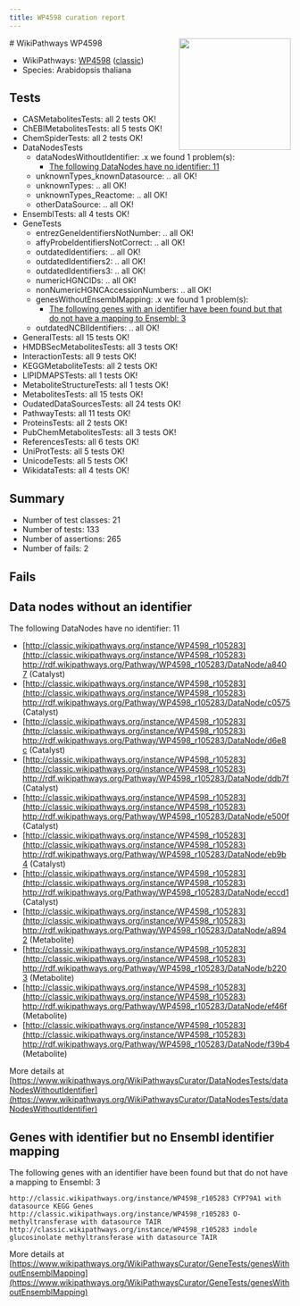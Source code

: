```yaml
---
title: WP4598 curation report
---
```


<img style="float: right; width: 200px" src="https://upload.wikimedia.org/wikipedia/commons/thumb/8/83/Wplogo_with_text_500.png/640px-Wplogo_with_text_500.png" />
# WikiPathways WP4598

* WikiPathways: [WP4598](https://wikipathways.org/pathways/WP4598) ([classic](https://classic.wikipathways.org/instance/WP4598))
* Species: Arabidopsis thaliana
## Tests
* CASMetabolitesTests: all 2 tests OK!
* ChEBIMetabolitesTests: all 5 tests OK!
* ChemSpiderTests: all 2 tests OK!
* DataNodesTests
    * dataNodesWithoutIdentifier: .x we found 1 problem(s):
        * [The following DataNodes have no identifier: 11](#8792c491)
    * unknownTypes_knownDatasource: .. all OK!
    * unknownTypes: .. all OK!
    * unknownTypes_Reactome: .. all OK!
    * otherDataSource: .. all OK!
* EnsemblTests: all 4 tests OK!
* GeneTests
    * entrezGeneIdentifiersNotNumber: .. all OK!
    * affyProbeIdentifiersNotCorrect: .. all OK!
    * outdatedIdentifiers: .. all OK!
    * outdatedIdentifiers2: .. all OK!
    * outdatedIdentifiers3: .. all OK!
    * numericHGNCIDs: .. all OK!
    * nonNumericHGNCAccessionNumbers: .. all OK!
    * genesWithoutEnsemblMapping: .x we found 1 problem(s):
        * [The following genes with an identifier have been found but that do not have a mapping to Ensembl: 3](#40286d85)
    * outdatedNCBIIdentifiers: .. all OK!
* GeneralTests: all 15 tests OK!
* HMDBSecMetabolitesTests: all 3 tests OK!
* InteractionTests: all 9 tests OK!
* KEGGMetaboliteTests: all 2 tests OK!
* LIPIDMAPSTests: all 1 tests OK!
* MetaboliteStructureTests: all 1 tests OK!
* MetabolitesTests: all 15 tests OK!
* OudatedDataSourcesTests: all 24 tests OK!
* PathwayTests: all 11 tests OK!
* ProteinsTests: all 2 tests OK!
* PubChemMetabolitesTests: all 3 tests OK!
* ReferencesTests: all 6 tests OK!
* UniProtTests: all 5 tests OK!
* UnicodeTests: all 5 tests OK!
* WikidataTests: all 4 tests OK!


## Summary

* Number of test classes: 21
* Number of tests: 133
* Number of assertions: 265
* Number of fails: 2

## Fails

<a name="8792c491" />

## Data nodes without an identifier

The following DataNodes have no identifier: 11

* [http://classic.wikipathways.org/instance/WP4598_r105283](http://classic.wikipathways.org/instance/WP4598_r105283) http://rdf.wikipathways.org/Pathway/WP4598_r105283/DataNode/a8407 (Catalyst)
* [http://classic.wikipathways.org/instance/WP4598_r105283](http://classic.wikipathways.org/instance/WP4598_r105283) http://rdf.wikipathways.org/Pathway/WP4598_r105283/DataNode/c0575 (Catalyst)
* [http://classic.wikipathways.org/instance/WP4598_r105283](http://classic.wikipathways.org/instance/WP4598_r105283) http://rdf.wikipathways.org/Pathway/WP4598_r105283/DataNode/d6e8c (Catalyst)
* [http://classic.wikipathways.org/instance/WP4598_r105283](http://classic.wikipathways.org/instance/WP4598_r105283) http://rdf.wikipathways.org/Pathway/WP4598_r105283/DataNode/ddb7f (Catalyst)
* [http://classic.wikipathways.org/instance/WP4598_r105283](http://classic.wikipathways.org/instance/WP4598_r105283) http://rdf.wikipathways.org/Pathway/WP4598_r105283/DataNode/e500f (Catalyst)
* [http://classic.wikipathways.org/instance/WP4598_r105283](http://classic.wikipathways.org/instance/WP4598_r105283) http://rdf.wikipathways.org/Pathway/WP4598_r105283/DataNode/eb9b4 (Catalyst)
* [http://classic.wikipathways.org/instance/WP4598_r105283](http://classic.wikipathways.org/instance/WP4598_r105283) http://rdf.wikipathways.org/Pathway/WP4598_r105283/DataNode/eccd1 (Catalyst)
* [http://classic.wikipathways.org/instance/WP4598_r105283](http://classic.wikipathways.org/instance/WP4598_r105283) http://rdf.wikipathways.org/Pathway/WP4598_r105283/DataNode/a8942 (Metabolite)
* [http://classic.wikipathways.org/instance/WP4598_r105283](http://classic.wikipathways.org/instance/WP4598_r105283) http://rdf.wikipathways.org/Pathway/WP4598_r105283/DataNode/b2203 (Metabolite)
* [http://classic.wikipathways.org/instance/WP4598_r105283](http://classic.wikipathways.org/instance/WP4598_r105283) http://rdf.wikipathways.org/Pathway/WP4598_r105283/DataNode/ef46f (Metabolite)
* [http://classic.wikipathways.org/instance/WP4598_r105283](http://classic.wikipathways.org/instance/WP4598_r105283) http://rdf.wikipathways.org/Pathway/WP4598_r105283/DataNode/f39b4 (Metabolite)


More details at [https://www.wikipathways.org/WikiPathwaysCurator/DataNodesTests/dataNodesWithoutIdentifier](https://www.wikipathways.org/WikiPathwaysCurator/DataNodesTests/dataNodesWithoutIdentifier)

<a name="40286d85" />

## Genes with identifier but no Ensembl identifier mapping

The following genes with an identifier have been found but that do not have a mapping to Ensembl: 3
```
http://classic.wikipathways.org/instance/WP4598_r105283 CYP79A1 with datasource KEGG Genes
http://classic.wikipathways.org/instance/WP4598_r105283 O-methyltransferase with datasource TAIR
http://classic.wikipathways.org/instance/WP4598_r105283 indole glucosinolate methyltransferase with datasource TAIR
```

More details at [https://www.wikipathways.org/WikiPathwaysCurator/GeneTests/genesWithoutEnsemblMapping](https://www.wikipathways.org/WikiPathwaysCurator/GeneTests/genesWithoutEnsemblMapping)

